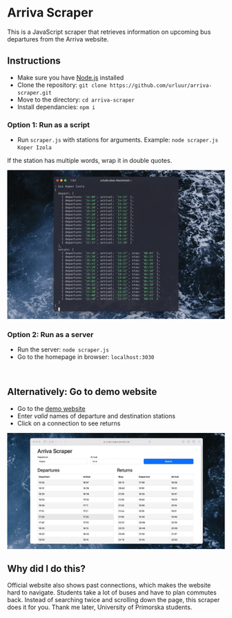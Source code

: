 # Arriva Scraper

This is a JavaScript scraper that retrieves information on upcoming bus departures from the Arriva website.

## Instructions

- Make sure you have [Node.js](https://nodejs.org/en) installed
- Clone the repository: ```git clone https://github.com/urluur/arriva-scraper.git```
- Move to the directory: ```cd arriva-scraper``` 
- Install dependancies: ```npm i```

### Option 1: Run as a script

- Run `scraper.js` with stations for arguments. Example: ```node scraper.js Koper Izola```

If the station has multiple words, wrap it in double quotes.

![screenshot_cli](https://github.com/urluur/arriva-scraper/blob/main/screenshot_cli.jpg?raw=true)

### Option 2: Run as a server

- Run the server: ```node scraper.js```
- Go to the homepage in browser: `localhost:3030`

<br>

## Alternatively: Go to demo website

- Go to the [demo website](https://arriva-scraper.onrender.com) 
- Enter *valid* names of departure and destination stations
- Click on a connection to see returns


![screenshot_web](https://github.com/urluur/arriva-scraper/blob/main/screenshot_web.jpg?raw=true)


## Why did I do this?

Official website also shows past connections, which makes the website hard to navigate. Students take a lot of buses and have to plan commutes back. Instead of searching twice and scrolling down the page, this scraper does it for you. Thank me later, University of Primorska students.


